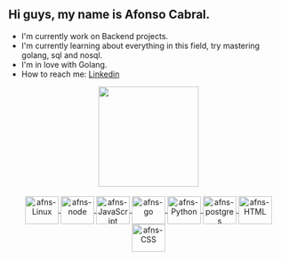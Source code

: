 <!--
**afnscbrl/afnscbrl** is a ✨ _special_ ✨ repository because its `README.md` (this file) appears on your GitHub profile.

Here are some ideas to get you started:

- 🔭 I’m currently working on ...
- 🌱 I’m currently learning ...
- 👯 I’m looking to collaborate on ...
- 🤔 I’m looking for help with ...
- 💬 Ask me about ...
- 📫 How to reach me: ...
- 😄 Pronouns: ...
- ⚡ Fun fact: ...
-->

## Hi guys, my name is Afonso Cabral.
- I'm currently work on Backend projects.
- I'm currently learning about everything in this field, try mastering golang, sql and nosql.
- I'm in love with Golang.
- How to reach me: <a href="https://linkedin.com/in/afnscbrl"> Linkedin </a> 
<div align="center" margin=0 padding=0>
  <a href="https://github.com/afnscbrl">
 <!-- <img align="left" height="180em" margin=0 src="https://github-readme-stats.vercel.app/api?username=afnscbrl&show_icons=true&theme=vue-dark&include_all_commits=true&count_private=true"/> -->
  <img align="center" height="180em" src="https://github-readme-stats.vercel.app/api/top-langs/?username=afnscbrl&layout=compact&langs_count=7&theme=vue-dark"/>

<div style="display: inline_block"><br>
  <img align="center" alt="afns-Linux" height="50" width="60" src="https://cdn.jsdelivr.net/gh/devicons/devicon/icons/linux/linux-original.svg" />
  <img align="center" alt="afns-node" height="50" width="60" src="https://cdn.jsdelivr.net/gh/devicons/devicon/icons/nodejs/nodejs-original.svg" />
  <img align="center" alt="afns-JavaScript" height="50" width="60" 
 src="https://cdn.jsdelivr.net/gh/devicons/devicon/icons/javascript/javascript-original.svg" />
  <img align="center" alt="afns-go" height="50" width="60" src="https://cdn.jsdelivr.net/gh/devicons/devicon/icons/go/go-original.svg">
  <img align="center" alt="afns-Python" height="50" width="60" src="https://cdn.jsdelivr.net/gh/devicons/devicon/icons/python/python-original.svg">
  <img align="center" alt="afns-postgres" height="50" width="60" src="https://cdn.jsdelivr.net/gh/devicons/devicon/icons/postgresql/postgresql-original.svg" />
  <img align="center" alt="afns-HTML" height="50" width="60" src="https://cdn.jsdelivr.net/gh/devicons/devicon/icons/html5/html5-plain-wordmark.svg">
  <img align="center" alt="afns-CSS" height="50" width="60" src="https://cdn.jsdelivr.net/gh/devicons/devicon/icons/css3/css3-plain-wordmark.svg">

</div>
</div>
  
  ##
 
<!--<div> 
  <a href="https://www.youtube.com/channel/UC_-uuuZbY0AAt9CViNzvc-Q" target="_blank"><img src="https://img.shields.io/badge/YouTube-FF0000?style=for-the-badge&logo=youtube&logoColor=white" target="_blank"></a>
  <a href="https://instagram.com/rafaballerini" target="_blank"><img src="https://img.shields.io/badge/-Instagram-%23E4405F?style=for-the-badge&logo=instagram&logoColor=white" target="_blank"></a>
 	<a href="https://www.twitch.tv/rafaballerinii" target="_blank"><img src="https://img.shields.io/badge/Twitch-9146FF?style=for-the-badge&logo=twitch&logoColor=white" target="_blank"></a>
 <a href="https://discord.gg/wagxzStdcR" target="_blank"><img src="https://img.shields.io/badge/Discord-7289DA?style=for-the-badge&logo=discord&logoColor=white" target="_blank"></a> 
  <a href = "mailto:contatorafaballerini@gmail.com"><img src="https://img.shields.io/badge/-Gmail-%23333?style=for-the-badge&logo=gmail&logoColor=white" target="_blank"></a>
  <a href="https://www.linkedin.com/in/rafaella-ballerini-45875016a" target="_blank"><img src="https://img.shields.io/badge/-LinkedIn-%230077B5?style=for-the-badge&logo=linkedin&logoColor=white" target="_blank"></a> 
 
  ![Snake animation](https://github.com/rafaballerini/rafaballerini/blob/output/github-contribution-grid-snake.svg)
 
</div>-->
